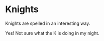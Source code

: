# Knights

Knights are spelled in an interesting way.

Yes! Not sure what the K is doing in my night. 
